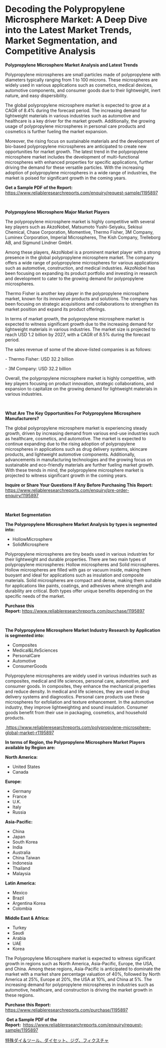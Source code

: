 <p><h1>Decoding the Polypropylene Microsphere Market: A Deep Dive into the Latest Market Trends, Market Segmentation, and Competitive Analysis</h1></p><p><strong>Polypropylene Microsphere Market Analysis and Latest Trends</strong></p>
<p><p>Polypropylene microspheres are small particles made of polypropylene with diameters typically ranging from 1 to 100 microns. These microspheres are widely used in various applications such as cosmetics, medical devices, automotive components, and consumer goods due to their lightweight, inert nature, and easy dispersibility.</p><p>The global polypropylene microsphere market is expected to grow at a CAGR of 8.4% during the forecast period. The increasing demand for lightweight materials in various industries such as automotive and healthcare is a key driver for the market growth. Additionally, the growing usage of polypropylene microspheres in personal care products and cosmetics is further fueling the market expansion.</p><p>Moreover, the rising focus on sustainable materials and the development of bio-based polypropylene microspheres are anticipated to create new opportunities for market growth. The latest trend in the polypropylene microsphere market includes the development of multi-functional microspheres with enhanced properties for specific applications, further driving the demand for these versatile particles. With the increasing adoption of polypropylene microspheres in a wide range of industries, the market is poised for significant growth in the coming years.</p></p>
<p><strong>Get a Sample PDF of the Report:&nbsp;</strong> <a href="https://www.reliableresearchreports.com/enquiry/request-sample/1195897">https://www.reliableresearchreports.com/enquiry/request-sample/1195897</a></p>
<p>&nbsp;</p>
<p><strong>Polypropylene Microsphere Major Market Players</strong></p>
<p><p>The polypropylene microsphere market is highly competitive with several key players such as AkzoNobel, Matsumoto Yushi-Seiyaku, Sekisui Chemical, Chase Corporation, Momentive, Thermo Fisher, 3M Company, Luminex Corporation, Imperial Microspheres, The Kish Company, Trelleborg AB, and Sigmund Lindner GmbH.</p><p>Among these players, AkzoNobel is a prominent market player with a strong presence in the global polypropylene microsphere market. The company offers a wide range of polypropylene microspheres for various applications such as automotive, construction, and medical industries. AkzoNobel has been focusing on expanding its product portfolio and investing in research and development to cater to the growing demand for polypropylene microspheres.</p><p>Thermo Fisher is another key player in the polypropylene microsphere market, known for its innovative products and solutions. The company has been focusing on strategic acquisitions and collaborations to strengthen its market position and expand its product offerings.</p><p>In terms of market growth, the polypropylene microsphere market is expected to witness significant growth due to the increasing demand for lightweight materials in various industries. The market size is projected to reach USD 1.2 billion by 2027, with a CAGR of 8.5% during the forecast period.</p><p>The sales revenue of some of the above-listed companies is as follows:</p><p>- Thermo Fisher: USD 32.2 billion</p><p>- 3M Company: USD 32.2 billion</p><p>Overall, the polypropylene microsphere market is highly competitive, with key players focusing on product innovation, strategic collaborations, and expansion to capitalize on the growing demand for lightweight materials in various industries.</p></p>
<p>&nbsp;</p>
<p><strong>What Are The Key Opportunities For Polypropylene Microsphere Manufacturers?</strong></p>
<p><p>The global polypropylene microsphere market is experiencing steady growth, driven by increasing demand from various end-use industries such as healthcare, cosmetics, and automotive. The market is expected to continue expanding due to the rising adoption of polypropylene microspheres in applications such as drug delivery systems, skincare products, and lightweight automotive components. Additionally, advancements in manufacturing technologies and the growing focus on sustainable and eco-friendly materials are further fueling market growth. With these trends in mind, the polypropylene microsphere market is projected to witness significant growth in the coming years.</p></p>
<p><strong>Inquire or Share Your Questions If Any Before Purchasing This Report:</strong> <a href="https://www.reliableresearchreports.com/enquiry/pre-order-enquiry/1195897">https://www.reliableresearchreports.com/enquiry/pre-order-enquiry/1195897</a></p>
<p>&nbsp;</p>
<p><strong>Market Segmentation</strong></p>
<p><strong>The Polypropylene Microsphere Market Analysis by types is segmented into:</strong></p>
<p><ul><li>HollowMicrosphere</li><li>SolidMicrosphere</li></ul></p>
<p><p>Polypropylene microspheres are tiny beads used in various industries for their lightweight and durable properties. There are two main types of polypropylene microspheres: Hollow microspheres and Solid microspheres. Hollow microspheres are filled with gas or vacuum inside, making them buoyant and ideal for applications such as insulation and composite materials. Solid microspheres are compact and dense, making them suitable for applications like paints, coatings, and adhesives where strength and durability are critical. Both types offer unique benefits depending on the specific needs of the market.</p></p>
<p><strong>Purchase this Report:&nbsp;</strong><a href="https://www.reliableresearchreports.com/purchase/1195897">https://www.reliableresearchreports.com/purchase/1195897</a></p>
<p>&nbsp;</p>
<p><strong>The Polypropylene Microsphere Market Industry Research by Application is segmented into:</strong></p>
<p><ul><li>Composites</li><li>Medical&LifeSciences</li><li>PersonalCare</li><li>Automotive</li><li>ConsumerGoods</li></ul></p>
<p><p>Polypropylene microspheres are widely used in various industries such as composites, medical and life sciences, personal care, automotive, and consumer goods. In composites, they enhance the mechanical properties and reduce density. In medical and life sciences, they are used in drug delivery systems and diagnostics. Personal care products use these microspheres for exfoliation and texture enhancement. In the automotive industry, they improve lightweighting and sound insulation. Consumer goods benefit from their use in packaging, cosmetics, and household products.</p></p>
<p><a href="https://www.reliableresearchreports.com/polypropylene-microsphere-global-market-r1195897">&nbsp;https://www.reliableresearchreports.com/polypropylene-microsphere-global-market-r1195897</a></p>
<p><strong>In terms of Region, the Polypropylene Microsphere Market Players available by Region are:</strong></p>
<p>
    <p> <strong> North America: </strong>
        <ul>
            <li>United States</li>
            <li>Canada</li>
        </ul>
        </p> 
    <p> <strong> Europe: </strong>
        <ul>
            <li>Germany</li>
            <li>France</li>
            <li>U.K.</li>
            <li>Italy</li>
            <li>Russia</li>
        </ul>
        </p> 
    <p> <strong> Asia-Pacific: </strong>
        <ul>
            <li>China</li>
            <li>Japan</li>
            <li>South Korea</li>
            <li>India</li>
            <li>Australia</li>
            <li>China Taiwan</li>
            <li>Indonesia</li>
            <li>Thailand</li>
            <li>Malaysia</li>
        </ul>
        </p> 
    <p> <strong> Latin America: </strong>
        <ul>
            <li>Mexico</li>
            <li>Brazil</li>
            <li>Argentina Korea</li>
            <li>Colombia</li>
        </ul>
        </p> 
    <p> <strong> Middle East & Africa: </strong>
        <ul>
            <li>Turkey</li>
            <li>Saudi</li>
            <li>Arabia</li>
            <li>UAE</li>
            <li>Korea</li>
        </ul>
    </p>
    </p>
<p><p>The Polypropylene Microsphere market is expected to witness significant growth in regions such as North America, Asia-Pacific, Europe, the USA, and China. Among these regions, Asia-Pacific is anticipated to dominate the market with a market share percentage valuation of 40%, followed by North America at 25%, Europe at 20%, the USA at 10%, and China at 5%. The increasing demand for polypropylene microspheres in industries such as automotive, healthcare, and construction is driving the market growth in these regions.</p></p>
<p><strong>Purchase this Report: </strong><a href="https://www.reliableresearchreports.com/purchase/1195897">https://www.reliableresearchreports.com/purchase/1195897</a></p>
<p>&nbsp;<strong>Get a Sample PDF of the Report:&nbsp;&nbsp;</strong><a href="https://www.reliableresearchreports.com/enquiry/request-sample/1195897">https://www.reliableresearchreports.com/enquiry/request-sample/1195897</a></p>
<p><strong></strong></p>
<p><p><a href="https://github.com/lily-u-genius/Market-Research-Report-List-1/blob/main/867884891574.md">特殊ダイ＆ツール、ダイセット、ジグ、フィクスチャ</a></p></p>